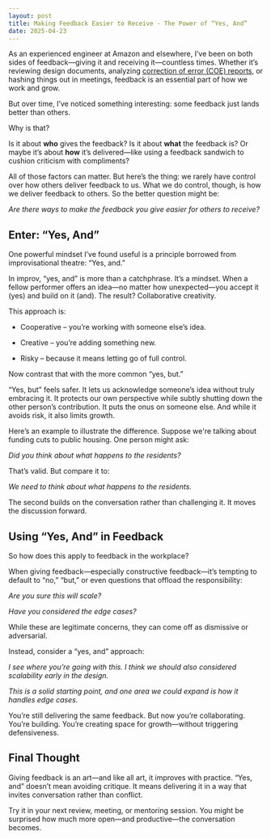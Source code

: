 ```yaml
---
layout: post
title: Making Feedback Easier to Receive - The Power of “Yes, And”
date: 2025-04-23
---
```


As an experienced engineer at Amazon and elsewhere, I’ve been on both sides of feedback—giving it and receiving it—countless times. Whether it’s reviewing design documents, analyzing
[correction of error (COE) reports](https://aws.amazon.com/blogs/mt/why-you-should-develop-a-correction-of-error-coe/),
or hashing things out in meetings, feedback is an essential part of how we work and grow.

But over time, I’ve noticed something interesting: some feedback just lands better than others.

Why is that?

Is it about **who** gives the feedback?
Is it about **what** the feedback is?
Or maybe it’s about **how** it’s delivered—like using a feedback sandwich to cushion criticism with compliments?

All of those factors can matter. But here’s the thing: we rarely have control over how others deliver feedback to us. What we do control, though, is how we deliver feedback to others. So the better question might be:

*Are there ways to make the feedback you give easier for others to receive?*

## Enter: “Yes, And”

One powerful mindset I’ve found useful is a principle borrowed from improvisational theatre: “Yes, and.”

In improv, “yes, and” is more than a catchphrase. It’s a mindset. When a fellow performer offers an idea—no matter how unexpected—you accept it (yes) and build on it (and). The result? Collaborative creativity.

This approach is:

* Cooperative – you’re working with someone else’s idea.

* Creative – you’re adding something new.

* Risky – because it means letting go of full control.

Now contrast that with the more common “yes, but.”

“Yes, but” feels safer. It lets us acknowledge someone’s idea without truly embracing it. It protects our own perspective while subtly shutting down the other person’s contribution. It puts the onus on someone else. And while it avoids risk, it also limits growth.

Here’s an example to illustrate the difference. Suppose we're talking about funding cuts to public housing. One person might ask:

*Did you think about what happens to the residents?*

That’s valid. But compare it to:

*We need to think about what happens to the residents.*

The second builds on the conversation rather than challenging it. It moves the discussion forward.

## Using “Yes, And” in Feedback

So how does this apply to feedback in the workplace?

When giving feedback—especially constructive feedback—it’s tempting to default to “no,” “but,” or even questions that offload the responsibility:

*Are you sure this will scale?*

*Have you considered the edge cases?*

While these are legitimate concerns, they can come off as dismissive or adversarial.

Instead, consider a “yes, and” approach:

*I see where you’re going with this. I think we should also considered scalability early in the design.*

*This is a solid starting point, and one area we could expand is how it handles edge cases.*

You’re still delivering the same feedback. But now you’re collaborating. You’re building. You’re creating space for growth—without triggering defensiveness.

## Final Thought

Giving feedback is an art—and like all art, it improves with practice. “Yes, and” doesn’t mean avoiding critique. It means delivering it in a way that invites conversation rather than conflict.

Try it in your next review, meeting, or mentoring session. You might be surprised how much more open—and productive—the conversation becomes.